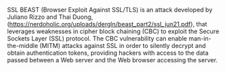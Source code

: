 SSL BEAST (Browser Exploit Against SSL/TLS) is an attack developed by Juliano Rizzo and Thai Duong, (https://nerdoholic.org/uploads/dergln/beast_part2/ssl_jun21.pdf), that leverages weaknesses in cipher block chaining (CBC) to exploit the Secure Sockets Layer (SSL) protocol. The CBC vulnerability can enable man-in-the-middle (MITM) attacks against SSL in order to silently decrypt and obtain authentication tokens, providing hackers with access to the data passed between a Web server and the Web browser accessing the server.
